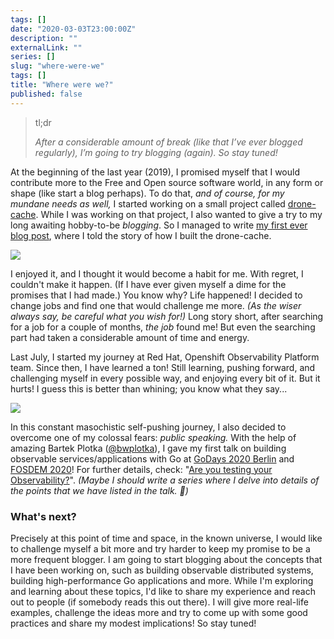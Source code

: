 ```yaml
---
tags: []
date: "2020-03-03T23:00:00Z"
description: ""
externalLink: ""
series: []
slug: "where-were-we"
tags: []
title: "Where were we?"
published: false
---
```


> tl;dr
>
> _After a considerable amount of break (like that I’ve ever blogged regularly), I’m going to try blogging (again). So stay tuned!_

At the beginning of the last year (2019), I promised myself that I would contribute more to the Free and Open source software world, in any form or shape (like start a blog perhaps). To do that, _and of course, for my mundane needs as well,_ I started working on a small project called [drone-cache](https://github.com/meltwater/drone-cache). While I was working on that project, I also wanted to give a try to my long awaiting hobby-to-be _blogging_. So I managed to write [my first ever blog post](https://kakkoyun.github.io/2019/04/10/making-drone-builds-10-times-faster/), where I told the story of how I built the drone-cache.

![](/uploads/i_see_waht_you_did_there.jpg)

I enjoyed it, and I thought it would become a habit for me. With regret, I couldn't make it happen. (If I have ever given myself a dime for the promises that I had made.) You know why? Life happened! I decided to change jobs and find one that would challenge me more. _(As the wiser always say, be careful what you wish for!)_ Long story short, after searching for a job for a couple of months, _the job_ found me! But even the searching part had taken a considerable amount of time and energy.

Last July, I started my journey at Red Hat, Openshift Observability Platform team. Since then, I have learned a ton! Still learning, pushing forward, and challenging myself in every possible way, and enjoying every bit of it. But it hurts! I guess this is better than whining; you know what they say...

![](/uploads/No-Pain-No-Gain.jpg)

In this constant masochistic self-pushing journey, I also decided to overcome one of my colossal fears: _public speaking._ With the help of amazing Bartek Plotka ([@bwplotka](https://twitter.com/bwplotka)), I gave my first talk on building observable services/applications with Go at [GoDays 2020 Berlin](https://youtu.be/LU6D5cNeHks) and [FOSDEM 2020](https://video.fosdem.org/2020/UD2.120/testing_observability.mp4)! For further details, check: "[Are you testing your Observability?](https://github.com/kakkoyun/are-you-testing-your-observability)". _(Maybe I should write a series where I delve into details of the points that we have listed in the talk. 🤔)_

### What's next?

Precisely at this point of time and space, in the known universe, I would like to challenge myself a bit more and try harder to keep my promise to be a more frequent blogger. I am going to start blogging about the concepts that I have been working on, such as building observable distributed systems, building high-performance Go applications and more. While I'm exploring and learning about these topics, I'd like to share my experience and reach out to people (if somebody reads this out there). I will give more real-life examples, challenge the ideas more and try to come up with some good practices and share my modest implications! So stay tuned!
